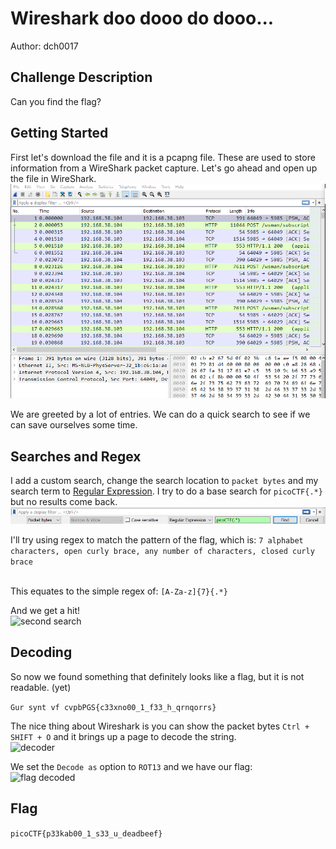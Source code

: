 # Wireshark doo dooo do dooo...
Author: dch0017

## Challenge Description
Can you find the flag?

## Getting Started
First let's download the file and it is a pcapng file. These are used to store information from a WireShark packet capture. Let's go ahead and open up the file in WireShark.</br>
![Wireshark](./wireshark.png)
</br>

We are greeted by a lot of entries. We can do a quick search to see if we can save ourselves some time.

## Searches and Regex
I add a custom search, change the search location to ```packet bytes``` and my search term to [Regular Expression](https://ubuntu.com/blog/regex-basics). I try to do a base search for ```picoCTF{.*}``` but no results come back.</br>
![first search](./firstsearch.png)
</br>

I'll try using regex to match the pattern of the flag, which is:
```7 alphabet characters, open curly brace, any number of characters, closed curly brace```</br></br>

This equates to the simple regex of: ```[A-Za-z]{7}{.*}```</br>

And we get a hit!</br>
![second search](./secondsearch.png)
</br>

## Decoding 

So now we found something that definitely looks like a flag, but it is not readable. (yet)

```Gur synt vf cvpbPGS{c33xno00_1_f33_h_qrnqorrs} ```

The nice thing about Wireshark is you can show the packet bytes ```Ctrl + SHIFT + O``` and it brings up a page to decode the string.</br>
![decoder](./decoder.png)
</br>

We set the ```Decode as``` option to ```ROT13``` and we have our flag:</br>
![flag decoded](./flagdecoded.png)

## Flag
```picoCTF{p33kab00_1_s33_u_deadbeef} ```